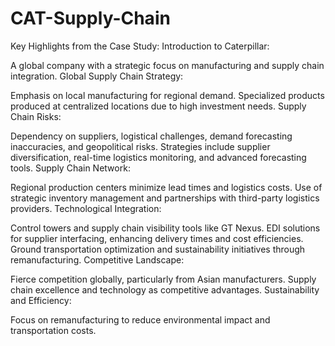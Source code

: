 # CAT-Supply-Chain

Key Highlights from the Case Study:
Introduction to Caterpillar:

A global company with a strategic focus on manufacturing and supply chain integration.
Global Supply Chain Strategy:

Emphasis on local manufacturing for regional demand.
Specialized products produced at centralized locations due to high investment needs.
Supply Chain Risks:

Dependency on suppliers, logistical challenges, demand forecasting inaccuracies, and geopolitical risks.
Strategies include supplier diversification, real-time logistics monitoring, and advanced forecasting tools.
Supply Chain Network:

Regional production centers minimize lead times and logistics costs.
Use of strategic inventory management and partnerships with third-party logistics providers.
Technological Integration:

Control towers and supply chain visibility tools like GT Nexus.
EDI solutions for supplier interfacing, enhancing delivery times and cost efficiencies.
Ground transportation optimization and sustainability initiatives through remanufacturing.
Competitive Landscape:

Fierce competition globally, particularly from Asian manufacturers.
Supply chain excellence and technology as competitive advantages.
Sustainability and Efficiency:

Focus on remanufacturing to reduce environmental impact and transportation costs.
